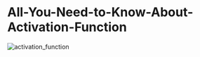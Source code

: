 # All-You-Need-to-Know-About-Activation-Function
![activation_function](https://github.com/Swapnil-Safkat/All-You-Need-to-Know-About-Activation-Function/assets/84597539/8cfd77c8-2818-4413-8143-d6c4385814d8)
